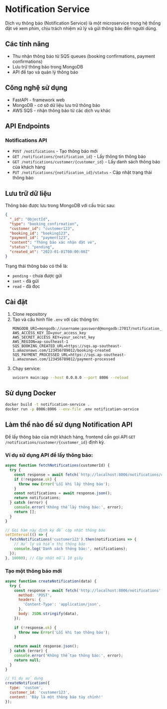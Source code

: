 # Notification Service

Dịch vụ thông báo (Notification Service) là một microservice trong hệ thống đặt vé xem phim, chịu trách nhiệm xử lý và gửi thông báo đến người dùng.

## Các tính năng

- Thu nhận thông báo từ SQS queues (booking confirmations, payment confirmations)
- Lưu trữ thông báo trong MongoDB
- API để tạo và quản lý thông báo

## Công nghệ sử dụng

- FastAPI - framework web
- MongoDB - cơ sở dữ liệu lưu trữ thông báo
- AWS SQS - nhận thông báo từ các dịch vụ khác

## API Endpoints

### Notifications API

- `POST /notifications` - Tạo thông báo mới
- `GET /notifications/{notification_id}` - Lấy thông tin thông báo
- `GET /notifications/customer/{customer_id}` - Lấy danh sách thông báo của khách hàng
- `PUT /notifications/{notification_id}/status` - Cập nhật trạng thái thông báo

## Lưu trữ dữ liệu

Thông báo được lưu trong MongoDB với cấu trúc sau:

```json
{
  "_id": "ObjectId",
  "type": "booking_confirmation",
  "customer_id": "customer123",
  "booking_id": "booking123",
  "payment_id": "payment123",
  "content": "Thông báo xác nhận đặt vé",
  "status": "pending",
  "created_at": "2023-01-01T00:00:00Z"
}
```

Trạng thái thông báo có thể là:
- `pending` - chưa được gửi
- `sent` - đã gửi
- `read` - đã đọc

## Cài đặt

1. Clone repository
2. Tạo và cấu hình file `.env` với các thông tin:
   ```
   MONGODB_URI=mongodb://username:password@mongodb:27017/notification_db
   AWS_ACCESS_KEY_ID=your_access_key
   AWS_SECRET_ACCESS_KEY=your_secret_key
   AWS_REGION=ap-southeast-1
   SQS_BOOKING_CREATED_URL=https://sqs.ap-southeast-1.amazonaws.com/123456789012/booking-created
   SQS_PAYMENT_PROCESSED_URL=https://sqs.ap-southeast-1.amazonaws.com/123456789012/payment-processed
   ```
3. Chạy service:
   ```bash
   uvicorn main:app --host 0.0.0.0 --port 8006 --reload
   ```

## Sử dụng Docker

```bash
docker build -t notification-service .
docker run -p 8006:8006 --env-file .env notification-service
```

## Làm thế nào để sử dụng Notification API

Để lấy thông báo của một khách hàng, frontend cần gọi API `GET /notifications/customer/{customer_id}` định kỳ.

### Ví dụ sử dụng API để lấy thông báo:

```javascript
async function fetchNotifications(customerId) {
  try {
    const response = await fetch(`http://localhost:8006/notifications/customer/${customerId}`);
    if (!response.ok) {
      throw new Error('Lỗi khi lấy thông báo');
    }
    const notifications = await response.json();
    return notifications;
  } catch (error) {
    console.error('Không thể lấy thông báo:', error);
    return [];
  }
}

// Gọi hàm này định kỳ để cập nhật thông báo
setInterval(() => {
  fetchNotifications('customer123').then(notifications => {
    // Xử lý và hiển thị thông báo
    console.log('Danh sách thông báo:', notifications);
  });
}, 10000); // Cập nhật mỗi 10 giây
```

### Tạo một thông báo mới

```javascript
async function createNotification(data) {
  try {
    const response = await fetch('http://localhost:8006/notifications', {
      method: 'POST',
      headers: {
        'Content-Type': 'application/json',
      },
      body: JSON.stringify(data),
    });
    
    if (!response.ok) {
      throw new Error('Lỗi khi tạo thông báo');
    }
    
    return await response.json();
  } catch (error) {
    console.error('Không thể tạo thông báo:', error);
    return null;
  }
}

// Ví dụ sử dụng
createNotification({
  type: 'custom',
  customer_id: 'customer123',
  content: 'Đây là một thông báo tùy chỉnh!'
}); 